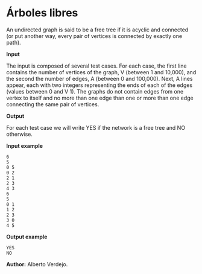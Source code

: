# Árboles libres

An undirected graph is said to be a free tree if it is acyclic and connected (or put another way, every pair of vertices is connected by exactly one path).

**Input**

The input is composed of several test cases. For each case, the first line contains the number of vertices of the graph, V (between 1 and 10,000), and the second the number of edges, A (between 0 and 100,000). Next, A lines appear, each with two integers representing the ends of each of the edges (values between 0 and V 1). The graphs do not contain edges from one vertex to itself and no more than one edge than one or more than one edge connecting the same pair of vertices.

**Output**

For each test case we will write YES if the network is a free tree and NO otherwise.

**Input example**

    6
    5
    0 5
    0 2
    2 1
    2 3
    4 3
    6
    5
    0 1
    1 2
    2 3
    3 0
    4 5

**Output example**

    YES
    NO

**Author:** Alberto Verdejo.
